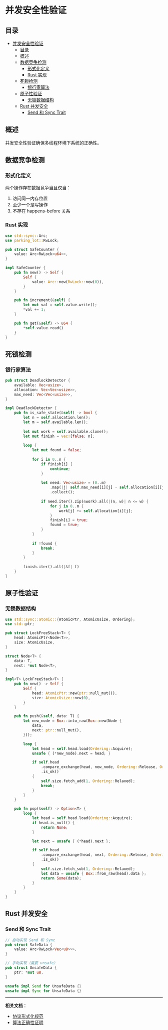 # 并发安全性验证

## 目录

- [并发安全性验证](#并发安全性验证)
  - [目录](#目录)
  - [概述](#概述)
  - [数据竞争检测](#数据竞争检测)
    - [形式化定义](#形式化定义)
    - [Rust 实现](#rust-实现)
  - [死锁检测](#死锁检测)
    - [银行家算法](#银行家算法)
  - [原子性验证](#原子性验证)
    - [无锁数据结构](#无锁数据结构)
  - [Rust 并发安全](#rust-并发安全)
    - [Send 和 Sync Trait](#send-和-sync-trait)

## 概述

并发安全性验证确保多线程环境下系统的正确性。

## 数据竞争检测

### 形式化定义

两个操作存在数据竞争当且仅当：

1. 访问同一内存位置
2. 至少一个是写操作
3. 不存在 happens-before 关系

### Rust 实现

```rust
use std::sync::Arc;
use parking_lot::RwLock;

pub struct SafeCounter {
    value: Arc<RwLock<u64>>,
}

impl SafeCounter {
    pub fn new() -> Self {
        Self {
            value: Arc::new(RwLock::new(0)),
        }
    }

    pub fn increment(&self) {
        let mut val = self.value.write();
        *val += 1;
    }

    pub fn get(&self) -> u64 {
        *self.value.read()
    }
}
```

## 死锁检测

### 银行家算法

```rust
pub struct DeadlockDetector {
    available: Vec<usize>,
    allocation: Vec<Vec<usize>>,
    max_need: Vec<Vec<usize>>,
}

impl DeadlockDetector {
    pub fn is_safe_state(&self) -> bool {
        let n = self.allocation.len();
        let m = self.available.len();
        
        let mut work = self.available.clone();
        let mut finish = vec![false; n];
        
        loop {
            let mut found = false;
            
            for i in 0..n {
                if finish[i] {
                    continue;
                }
                
                let need: Vec<usize> = (0..m)
                    .map(|j| self.max_need[i][j] - self.allocation[i][j])
                    .collect();
                
                if need.iter().zip(&work).all(|(n, w)| n <= w) {
                    for j in 0..m {
                        work[j] += self.allocation[i][j];
                    }
                    finish[i] = true;
                    found = true;
                }
            }
            
            if !found {
                break;
            }
        }
        
        finish.iter().all(|&f| f)
    }
}
```

## 原子性验证

### 无锁数据结构

```rust
use std::sync::atomic::{AtomicPtr, AtomicUsize, Ordering};
use std::ptr;

pub struct LockFreeStack<T> {
    head: AtomicPtr<Node<T>>,
    size: AtomicUsize,
}

struct Node<T> {
    data: T,
    next: *mut Node<T>,
}

impl<T> LockFreeStack<T> {
    pub fn new() -> Self {
        Self {
            head: AtomicPtr::new(ptr::null_mut()),
            size: AtomicUsize::new(0),
        }
    }

    pub fn push(&self, data: T) {
        let new_node = Box::into_raw(Box::new(Node {
            data,
            next: ptr::null_mut(),
        }));

        loop {
            let head = self.head.load(Ordering::Acquire);
            unsafe { (*new_node).next = head; }

            if self.head
                .compare_exchange(head, new_node, Ordering::Release, Ordering::Acquire)
                .is_ok()
            {
                self.size.fetch_add(1, Ordering::Relaxed);
                break;
            }
        }
    }

    pub fn pop(&self) -> Option<T> {
        loop {
            let head = self.head.load(Ordering::Acquire);
            if head.is_null() {
                return None;
            }

            let next = unsafe { (*head).next };

            if self.head
                .compare_exchange(head, next, Ordering::Release, Ordering::Acquire)
                .is_ok()
            {
                self.size.fetch_sub(1, Ordering::Relaxed);
                let data = unsafe { Box::from_raw(head).data };
                return Some(data);
            }
        }
    }
}
```

## Rust 并发安全

### Send 和 Sync Trait

```rust
// 自动实现 Send 和 Sync
pub struct SafeData {
    value: Arc<RwLock<Vec<u8>>>,
}

// 手动实现（需要 unsafe）
pub struct UnsafeData {
    ptr: *mut u8,
}

unsafe impl Send for UnsafeData {}
unsafe impl Sync for UnsafeData {}
```

---

**相关文档**：

- [协议形式化规范](./协议形式化规范.md)
- [算法正确性证明](./算法正确性证明.md)

